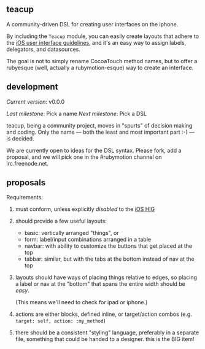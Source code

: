  teacup
--------

A community-driven DSL for creating user interfaces on the iphone.

By including the `Teacup` module, you can easily create layouts that adhere to
the [iOS user interface guidelines][iOS HIG], and it's an easy way to assign labels,
delegators, and datasources.

The goal is not to simply rename CocoaTouch method names, but to offer a
rubyesque (well, actually a rubymotion-esque) way to create an interface.

 development
-------------

*Current version*: v0.0.0

*Last milestone*: Pick a name
*Next milestone*: Pick a DSL

teacup, being a community project, moves in "spurts" of decision making and
coding.  Only the name — both the least and most important part :-) — is
decided.

We are currently open to ideas for the DSL syntax.  Please fork, add a proposal,
and we will pick one in the #rubymotion channel on irc.freenode.net.

 proposals
-----------

Requirements:

1. must conform, unless explicitly *disabled* to the [iOS HIG][]
2. should provide a few useful layouts:
   - basic: vertically arranged "things", or
   - form: label/input combinations arranged in a table
   - navbar: with ability to customize the buttons that get placed at the top
   - tabbar: similar, but with the tabs at the bottom instead of nav at the top
3. layouts should have ways of placing things relative to edges, so placing a
   label or nav at the "bottom" that spans the entire width should be *easy*.

   (This means we'll need to check for ipad or iphone.)
4. actions are either blocks, defined inline, or target/action combos (e.g.
   `target: self, action: :my_method`)
5. there should be a consistent "styling" language, preferably in a separate
   file, something that could be handed to a designer.  this is the BIG item!

[iOS HIG]: http://developer.apple.com/library/ios/#DOCUMENTATION/UserExperience/Conceptual/MobileHIG/Introduction/Introduction.html
